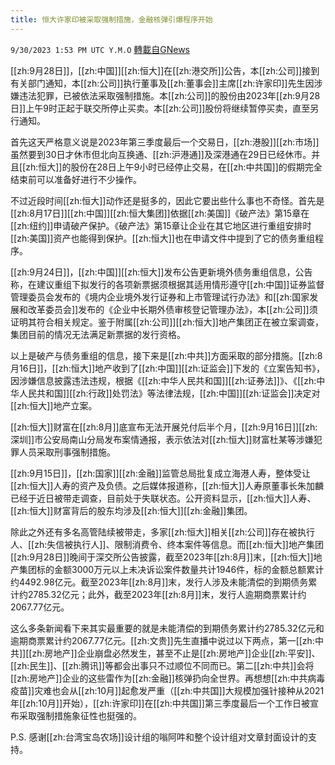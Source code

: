 ```yaml
---
title: 恒大许家印被采取强制措施，金融核弹引爆程序开始
---
```

`9/30/2023 1:53 PM UTC Y.M.O` [轉載自GNews](https://gnews.org/articles/1760501)

[[zh:9月28日]]，[[zh:中国]][[zh:恒大]]在[[zh:港交所]]公告，本[[zh:公司]]接到有关部门通知，本[[zh:公司]]执行董事及[[zh:董事会]]主席[[zh:许家印]]先生因涉嫌违法犯罪，已被依法采取强制措施。本[[zh:公司]]的股份由2023年[[zh:9月28日]]上午9时正起于联交所停止买卖。本[[zh:公司]]股份将继续暂停买卖，直至另行通知。

首先这天严格意义说是2023年第三季度最后一个交易日，[[zh:港股]][[zh:市场]]虽然要到30日才休市但北向互换通、[[zh:沪港通]]及深港通在29日已经休市。并且[[zh:恒大]]的股份在28日上午9小时已经停止交易，在[[zh:中共国]]的假期完全结束前可以准备好进行不少操作。

不过近段时间[[zh:恒大]]动作还是挺多的，因此它要出些什么事也不奇怪。首先是[[zh:8月17日]][[zh:中国]][[zh:恒大集团]]依据[[zh:美国]]《破产法》第15章在[[zh:纽约]]申请破产保护。《破产法》第15章让企业在其它地区进行重组安排时[[zh:美国]]资产也能得到保护。[[zh:恒大]]也在申请文件中提到了它的债务重组程序。

[[zh:9月24日]]，[[zh:中国]][[zh:恒大]]发布公告更新境外债务重组信息，公告称，在建议重组下拟发行的各项新票据须根据其适用情形遵守[[zh:中国]]证券监督管理委员会发布的《境内企业境外发行证券和上市管理试行办法》和[[zh:国家发展和改革委员会]]发布的《企业中长期外债审核登记管理办法》，本[[zh:公司]]须证明其符合相关规定。鉴于附属[[zh:公司]][[zh:恒大]]地产集团正在被立案调查，集团目前的情况无法满足新票据的发行资格。

以上是破产与债务重组的信息，接下来是[[zh:中共]]方面采取的部分措施。[[zh:8月16日]]，[[zh:恒大]]地产收到了[[zh:中国]][[zh:证监会]]下发的《立案告知书》，因涉嫌信息披露违法违规，根据《[[zh:中华人民共和国]][[zh:证券法]]》、《[[zh:中华人民共和国]][[zh:行政]]处罚法》等法律法规，[[zh:中国]][[zh:证监会]]决定对[[zh:恒大]]地产立案。

[[zh:恒大]]财富在[[zh:8月]]底宣布无法开展兑付后半个月，[[zh:9月16日]][[zh:深圳]]市公安局南山分局发布案情通报，表示依法对[[zh:恒大]]财富杜某等涉嫌犯罪人员采取刑事强制措施。

[[zh:9月15日]]，[[zh:国家]][[zh:金融]]监管总局批复成立海港人寿，整体受让[[zh:恒大]]人寿的资产及负债。之后媒体报道称，[[zh:恒大]]人寿原董事长朱加麟已经于近日被带走调查，目前处于失联状态。公开资料显示，[[zh:恒大]]人寿、[[zh:恒大]]财富背后的股东均涉及[[zh:恒大]][[zh:金融]]集团。

除此之外还有多名高管陆续被带走，多家[[zh:恒大]]相关[[zh:公司]]存在被执行人、[[zh:失信被执行人]]、限制消费令、终本案件等信息。而[[zh:恒大]]地产集团[[zh:9月28日]]晚间于深交所公告披露，截至2023年[[zh:8月]]末，[[zh:恒大]]地产集团标的金额3000万元以上未决诉讼案件数量共计1946件，标的金额总额累计约4492.98亿元。截至2023年[[zh:8月]]末，发行人涉及未能清偿的到期债务累计约2785.32亿元；此外，截至2023年[[zh:8月]]末，发行人逾期商票累计约2067.77亿元。

这么多条新闻看下来其实最重要的就是未能清偿的到期债务累计约2785.32亿元和逾期商票累计约2067.77亿元。[[zh:文贵]]先生直播中说过以下两点，第一[[zh:中共]][[zh:房地产]]企业崩盘必然发生，甚至不止是[[zh:房地产]]企业[[zh:平安]]、[[zh:民生]]、[[zh:腾讯]]等都会出事只不过顺位不同而已。第二[[zh:中共]]会将[[zh:房地产]]企业的这些雷作为[[zh:金融]]核弹扔向全世界。再想想[[zh:中共病毒疫苗]]灾难也会从[[zh:10月]]起愈发严重（[[zh:中共国]]大规模加强针接种从2021年[[zh:10月]]开始），[[zh:许家印]]在[[zh:中共国]]第三季度最后一个工作日被宣布采取强制措施象征性也挺强的。

P.S. 感谢[[zh:台湾宝岛农场]]设计组的嗡阿吽和整个设计组对文章封面设计的支持。
